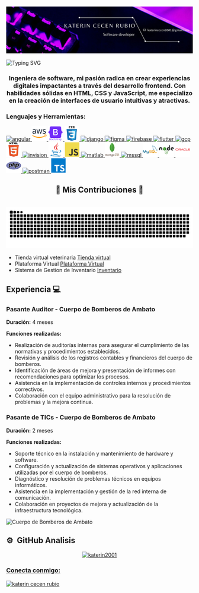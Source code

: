 <p align="center">
  <img src="kate.jpg" alt="GitHub Readme Stats" />
</p>

 
 ![Typing SVG](https://readme-typing-svg.herokuapp.com/?color=02D9F7FF&size=35&center=true&vCenter=true&width=1000&lines=👋👋👋;👋+👋;Soy+Katerin+Cecen+Rubio!)
<h3 align="center">Ingeniera de software, mi pasión radica en crear experiencias digitales impactantes a través del desarrollo frontend. Con habilidades sólidas en HTML, CSS y JavaScript, me especializo en la creación de interfaces de usuario intuitivas y atractivas.</h3>

<h3 align="left">Lenguajes y Herramientas:</h3>
<p align="left"> <a href="https://angular.io" target="_blank" rel="noreferrer"> <img src="https://angular.io/assets/images/logos/angular/angular.svg" alt="angular" width="40" height="40"/> </a> <a href="https://aws.amazon.com" target="_blank" rel="noreferrer"> <img src="https://raw.githubusercontent.com/devicons/devicon/master/icons/amazonwebservices/amazonwebservices-original-wordmark.svg" alt="aws" width="40" height="40"/> </a> <a href="https://getbootstrap.com" target="_blank" rel="noreferrer"> <img src="https://raw.githubusercontent.com/devicons/devicon/master/icons/bootstrap/bootstrap-plain-wordmark.svg" alt="bootstrap" width="40" height="40"/> </a> <a href="https://www.w3schools.com/css/" target="_blank" rel="noreferrer"> <img src="https://raw.githubusercontent.com/devicons/devicon/master/icons/css3/css3-original-wordmark.svg" alt="css3" width="40" height="40"/> </a> <a href="https://www.djangoproject.com/" target="_blank" rel="noreferrer"> <img src="https://cdn.worldvectorlogo.com/logos/django.svg" alt="django" width="40" height="40"/> </a> <a href="https://www.figma.com/" target="_blank" rel="noreferrer"> <img src="https://www.vectorlogo.zone/logos/figma/figma-icon.svg" alt="figma" width="40" height="40"/> </a> <a href="https://firebase.google.com/" target="_blank" rel="noreferrer"> <img src="https://www.vectorlogo.zone/logos/firebase/firebase-icon.svg" alt="firebase" width="40" height="40"/> </a> <a href="https://flutter.dev" target="_blank" rel="noreferrer"> <img src="https://www.vectorlogo.zone/logos/flutterio/flutterio-icon.svg" alt="flutter" width="40" height="40"/> </a> <a href="https://cloud.google.com" target="_blank" rel="noreferrer"> <img src="https://www.vectorlogo.zone/logos/google_cloud/google_cloud-icon.svg" alt="gcp" width="40" height="40"/> </a> <a href="https://www.w3.org/html/" target="_blank" rel="noreferrer"> <img src="https://raw.githubusercontent.com/devicons/devicon/master/icons/html5/html5-original-wordmark.svg" alt="html5" width="40" height="40"/> </a> <a href="https://www.invisionapp.com/" target="_blank" rel="noreferrer"> <img src="https://www.vectorlogo.zone/logos/invisionapp/invisionapp-icon.svg" alt="invision" width="40" height="40"/> </a> <a href="https://www.java.com" target="_blank" rel="noreferrer"> <img src="https://raw.githubusercontent.com/devicons/devicon/master/icons/java/java-original.svg" alt="java" width="40" height="40"/> </a> <a href="https://developer.mozilla.org/en-US/docs/Web/JavaScript" target="_blank" rel="noreferrer"> <img src="https://raw.githubusercontent.com/devicons/devicon/master/icons/javascript/javascript-original.svg" alt="javascript" width="40" height="40"/> </a> <a href="https://www.mathworks.com/" target="_blank" rel="noreferrer"> <img src="https://upload.wikimedia.org/wikipedia/commons/2/21/Matlab_Logo.png" alt="matlab" width="40" height="40"/> </a> <a href="https://www.mongodb.com/" target="_blank" rel="noreferrer"> <img src="https://raw.githubusercontent.com/devicons/devicon/master/icons/mongodb/mongodb-original-wordmark.svg" alt="mongodb" width="40" height="40"/> </a> <a href="https://www.microsoft.com/en-us/sql-server" target="_blank" rel="noreferrer"> <img src="https://www.svgrepo.com/show/303229/microsoft-sql-server-logo.svg" alt="mssql" width="40" height="40"/> </a> <a href="https://www.mysql.com/" target="_blank" rel="noreferrer"> <img src="https://raw.githubusercontent.com/devicons/devicon/master/icons/mysql/mysql-original-wordmark.svg" alt="mysql" width="40" height="40"/> </a> <a href="https://nodejs.org" target="_blank" rel="noreferrer"> <img src="https://raw.githubusercontent.com/devicons/devicon/master/icons/nodejs/nodejs-original-wordmark.svg" alt="nodejs" width="40" height="40"/> </a> <a href="https://www.oracle.com/" target="_blank" rel="noreferrer"> <img src="https://raw.githubusercontent.com/devicons/devicon/master/icons/oracle/oracle-original.svg" alt="oracle" width="40" height="40"/> </a> <a href="https://www.php.net" target="_blank" rel="noreferrer"> <img src="https://raw.githubusercontent.com/devicons/devicon/master/icons/php/php-original.svg" alt="php" width="40" height="40"/> </a> <a href="https://postman.com" target="_blank" rel="noreferrer"> <img src="https://www.vectorlogo.zone/logos/getpostman/getpostman-icon.svg" alt="postman" width="40" height="40"/> </a> <a href="https://www.typescriptlang.org/" target="_blank" rel="noreferrer"> <img src="https://raw.githubusercontent.com/devicons/devicon/master/icons/typescript/typescript-original.svg" alt="typescript" width="40" height="40"/> </a> </p>
<div align="center">
  <h2>🐍 Mis Contribuciones 🐍</h2>
  <br>
  <img alt="snake eating my contributions" src="https://raw.githubusercontent.com/salesp07/salesp07/output/github-contribution-grid-snake.svg" />
  <br/>
</div>

-  Tienda virtual veterinaria [Tienda virtual](https://github.com/Katerin2001/AppVet.git)
-  Plataforma Virtual [Plataforma Virtual](https://github.com/Katerin2001/AulaVirtual.git)
-  Sistema de Gestion de Inventario [Inventario](https://github.com/Invcontrol-Back/dasfrontend.git)
## Experiencia :computer:
### Pasante Auditor - Cuerpo de Bomberos de Ambato
**Duración:** 4 meses

**Funciones realizadas:**
- Realización de auditorías internas para asegurar el cumplimiento de las normativas y procedimientos establecidos.
- Revisión y análisis de los registros contables y financieros del cuerpo de bomberos.
- Identificación de áreas de mejora y presentación de informes con recomendaciones para optimizar los procesos.
- Asistencia en la implementación de controles internos y procedimientos correctivos.
- Colaboración con el equipo administrativo para la resolución de problemas y la mejora continua.

### Pasante de TICs - Cuerpo de Bomberos de Ambato
**Duración:** 2 meses

**Funciones realizadas:**
- Soporte técnico en la instalación y mantenimiento de hardware y software.
- Configuración y actualización de sistemas operativos y aplicaciones utilizadas por el cuerpo de bomberos.
- Diagnóstico y resolución de problemas técnicos en equipos informáticos.
- Asistencia en la implementación y gestión de la red interna de comunicación.
- Colaboración en proyectos de mejora y actualización de la infraestructura tecnológica.

![Cuerpo de Bomberos de Ambato](bomb.jpg)

   
## ⚙️ &nbsp;GitHub Analisis

<p align="center">
  <a href="https://github.com/Katerin2001">
    <img height="180em" src="https://github-readme-stats.vercel.app/api/top-langs?username=katerin2001&show_icons=true&locale=en&layout=compact" alt="katerin2001"/>

<h3 align="left">Conecta conmigo:</h3>
<p align="left">
<a href="https://linkedin.com/in/katerin cecen rubio" target="blank"><img align="center" src="https://raw.githubusercontent.com/rahuldkjain/github-profile-readme-generator/master/src/images/icons/Social/linked-in-alt.svg" alt="katerin cecen rubio" height="30" width="40" /></a>
</p>


